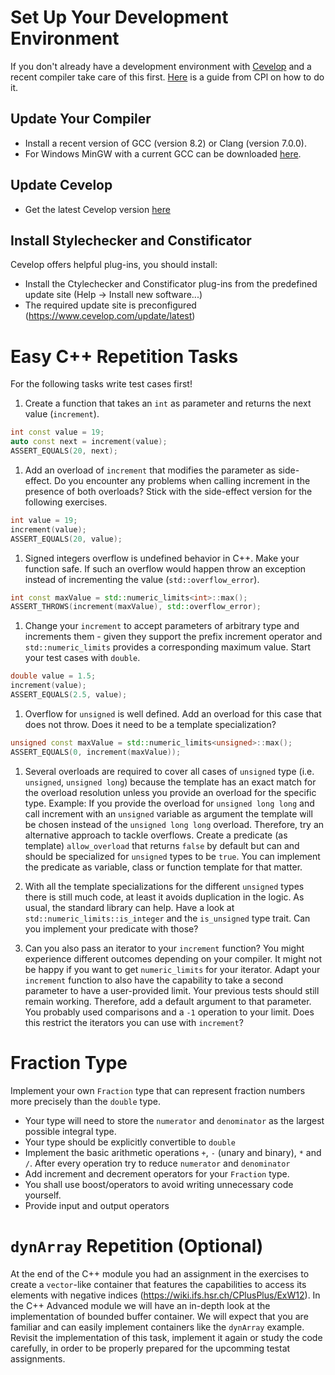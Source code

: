 # Set Up Your Development Environment
 If you don't already have a development environment with [Cevelop](https://www.cevelop.com) and a recent compiler take care of this first. [Here](https://wiki.ifs.hsr.ch/CPlusPlus/ExW1) is a guide from CPl on how to do it.

## Update Your Compiler
* Install a recent version of GCC (version 8.2) or Clang (version 7.0.0).
* For Windows MinGW with a current GCC can be downloaded [here](https://nuwen.net/mingw.html).


## Update Cevelop
* Get the latest Cevelop version [here](https://www.cevelop.com)


## Install Stylechecker and Constificator
Cevelop offers helpful plug-ins, you should install:
* Install the Ctylechecker and Constificator plug-ins from the predefined update site (Help -> Install new software...)
* The required update site is preconfigured (https://www.cevelop.com/update/latest)


# Easy C++ Repetition Tasks
For the following tasks write test cases first!

1. Create a function that takes an `int` as parameter and returns the next value (`increment`).

``` cpp
int const value = 19;
auto const next = increment(value);
ASSERT_EQUALS(20, next);
```

1. Add an overload of `increment` that modifies the parameter as side-effect. Do you encounter any problems when calling increment in the presence of both overloads? Stick with the side-effect version for the following exercises.

``` cpp
int value = 19;
increment(value);
ASSERT_EQUALS(20, value);
```

1. Signed integers overflow is undefined behavior in C++. Make your function safe. If such an overflow would happen throw an exception instead of incrementing the value (`std::overflow_error`).
 
``` cpp
int const maxValue = std::numeric_limits<int>::max();
ASSERT_THROWS(increment(maxValue), std::overflow_error);
```

1. Change your `increment` to accept parameters of arbitrary type and increments them - given they support the prefix increment operator and `std::numeric_limits` provides a corresponding maximum value. Start your test cases with `double`.
 
``` cpp
double value = 1.5;
increment(value);
ASSERT_EQUALS(2.5, value);
```

1. Overflow for `unsigned` is well defined. Add an overload for this case that does not throw. Does it need to be a template specialization?

``` cpp
unsigned const maxValue = std::numeric_limits<unsigned>::max();
ASSERT_EQUALS(0, increment(maxValue));
```

1. Several overloads are required to cover all cases of `unsigned` type (i.e. `unsigned`, `unsigned long`) because the template has an exact match for the overload resolution unless you provide an overload for the specific type. Example: If you provide the overload for `unsigned long long` and call increment with an `unsigned` variable as argument the template will be chosen instead of the `unsigned long long` overload. Therefore, try an alternative approach to tackle overflows. Create a predicate (as template) `allow_overload` that returns `false` by default but can and should be specialized for `unsigned` types to be `true`. You can implement the predicate as variable, class or function template for that matter.

1. With all the template specializations for the different `unsigned` types there is still much code, at least it avoids duplication in the logic. As usual, the standard library can help. Have a look at `std::numeric_limits::is_integer` and the `is_unsigned` type trait. Can you implement your predicate with those?

1. Can you also pass an iterator to your `increment` function? You might experience different outcomes depending on your compiler. It might not be happy if you want to get `numeric_limits` for your iterator. Adapt your `increment` function to also have the capability to take a second parameter to have a user-provided limit. Your previous tests should still remain working. Therefore, add a default argument to that parameter. You probably used comparisons and a `-1` operation to your limit. Does this restrict the iterators you can use with `increment`?


# Fraction Type

Implement your own `Fraction` type that can represent fraction numbers more precisely than the `double` type.

* Your type will need to store the `numerator` and `denominator` as the largest possible integral type.
* Your type should be explicitly convertible to `double`
* Implement the basic arithmetic operations `+`, `-` (unary and binary), `*` and `/`. After every operation try to reduce `numerator` and `denominator`
* Add increment and decrement operators for your `Fraction` type.
* You shall use boost/operators to avoid writing unnecessary code yourself.
* Provide input and output operators 


# `dynArray` Repetition (Optional)
At the end of the C++ module you had an assignment in the exercises to create a `vector`-like container that features the capabilities to access its elements with negative indices (https://wiki.ifs.hsr.ch/CPlusPlus/ExW12). In the C++ Advanced module we will have an in-depth look at the implementation of bounded buffer container. We will expect that you are familiar and can easily implement containers like the `dynArray` example. Revisit the implementation of this task, implement it again or study the code carefully, in order to be properly prepared for the upcomming testat assignments. 